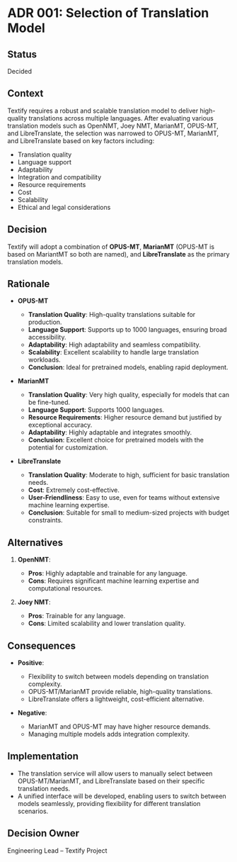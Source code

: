 # ADR 001: Selection of Translation Model

## Status
Decided

## Context
Textify requires a robust and scalable translation model to deliver high-quality translations across multiple languages. After evaluating various translation models such as OpenNMT, Joey NMT, MarianMT, OPUS-MT, and LibreTranslate, the selection was narrowed to OPUS-MT, MarianMT, and LibreTranslate based on key factors including:
- Translation quality
- Language support
- Adaptability
- Integration and compatibility
- Resource requirements
- Cost
- Scalability
- Ethical and legal considerations

## Decision
Textify will adopt a combination of **OPUS-MT**, **MarianMT** (OPUS-MT is based on MariantMT so both are named), and **LibreTranslate** as the primary translation models.

## Rationale
- **OPUS-MT**
  - **Translation Quality**: High-quality translations suitable for production.
  - **Language Support**: Supports up to 1000 languages, ensuring broad accessibility.
  - **Adaptability**: High adaptability and seamless compatibility.
  - **Scalability**: Excellent scalability to handle large translation workloads.
  - **Conclusion**: Ideal for pretrained models, enabling rapid deployment.

- **MarianMT**
  - **Translation Quality**: Very high quality, especially for models that can be fine-tuned.
  - **Language Support**: Supports 1000 languages.
  - **Resource Requirements**: Higher resource demand but justified by exceptional accuracy.
  - **Adaptability**: Highly adaptable and integrates smoothly.
  - **Conclusion**: Excellent choice for pretrained models with the potential for customization.

- **LibreTranslate**
  - **Translation Quality**: Moderate to high, sufficient for basic translation needs.
  - **Cost**: Extremely cost-effective.
  - **User-Friendliness**: Easy to use, even for teams without extensive machine learning expertise.
  - **Conclusion**: Suitable for small to medium-sized projects with budget constraints.

## Alternatives
1. **OpenNMT**:
   - **Pros**: Highly adaptable and trainable for any language.
   - **Cons**: Requires significant machine learning expertise and computational resources.

2. **Joey NMT**:
   - **Pros**: Trainable for any language.
   - **Cons**: Limited scalability and lower translation quality.

## Consequences
- **Positive**:
  - Flexibility to switch between models depending on translation complexity.
  - OPUS-MT/MarianMT provide reliable, high-quality translations.
  - LibreTranslate offers a lightweight, cost-efficient alternative.
  
- **Negative**:
  - MarianMT and OPUS-MT may have higher resource demands.
  - Managing multiple models adds integration complexity.

## Implementation
  - The translation service will allow users to manually select between OPUS-MT/MarianMT, and LibreTranslate based on their specific translation needs.
  - A unified interface will be developed, enabling users to switch between models seamlessly, providing flexibility for different translation scenarios.

## Decision Owner
Engineering Lead – Textify Project

